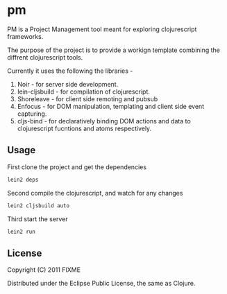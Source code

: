 # pm

PM is a Project Management tool meant for exploring clojurescript frameworks. 

The purpose of the project is to provide a workign template combining the diffrent clojurescript tools. 

Currently it uses the following the libraries -

1) Noir - for server side development.
2) lein-cljsbuild - for compilation of clojurescript.
3) Shoreleave - for client side remoting and pubsub
4) Enfocus - for DOM manipulation, templating and client side event capturing.
5) cljs-bind - for declaratively binding DOM actions and data to clojurescript fucntions and atoms respectively. 
  
## Usage

First clone the project and get the dependencies

```bash
lein2 deps
```

Second compile the clojurescript, and watch for any changes 

```bash
lein2 cljsbuild auto
```

Third start the server 

```bash
lein2 run
```


## License

Copyright (C) 2011 FIXME

Distributed under the Eclipse Public License, the same as Clojure.

